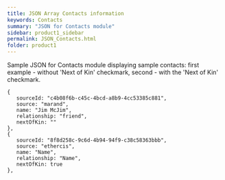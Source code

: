 ```yaml
---
title: JSON Array Contacts information
keywords: Contacts
summary: "JSON for Contacts module"
sidebar: product1_sidebar
permalink: JSON_Contacts.html
folder: product1
---
```


Sample JSON for Contacts module displaying sample contacts: first example - without 'Next of Kin' checkmark, second - with the 'Next of Kin' checkmark.  
```
{
   sourceId: "c4b08f6b-c45c-4bcd-a8b9-4cc53385c881",
   source: "marand",
   name: "Jim McJim",
   relationship: "friend",
   nextOfKin: ""
},
{
   sourceId: "8f8d258c-9c6d-4b94-94f9-c38c58363bbb",
   source: "ethercis",
   name: "Name",
   relationship: "Name",
   nextOfKin: true
},
```
